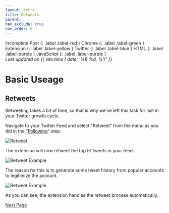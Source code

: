 ```yaml
---
layout: extra
title: Retweets
parent: 
nav_exclude: true
nav_order: 6
---
```

Incomplete Post
{: .label .label-red }
Chrome
{: .label .label-green }
Extension
{: .label .label-yellow }
Twitter
{: .label .label-blue }
HTML
{: .label .label-purple }
JavaScript
{: .label .label-purple }
<br>
<i>Last updated on {{ site.time | date: '%B %d, %Y' }}</i>

<h1>Basic Useage</h1>


## Retweets	

Retweeting takes a bit of time, so that is why we've left this task for last in your Twitter growth cycle. 

Navigate to your Twitter Feed and select "Retweet" from the menu as you did in the "[Following](/ImTwitter/liking/ "previous")" step. 

![Retweet](../images/retweet.png "Retweet")

The extension will now retweet the top 51 tweets in your feed. 

![Retweet Example](../images/retweetex.png "Retweet Example")

The reason for this is to generate some tweet history from popular accounts to legitimize the account. 

![Retweet Example](../images/retweetex.gif "Retweet Example")

As you can see, the extension handles the retweet process automatically.


[Next Page](/ImTwitter/rewards/ "Next")